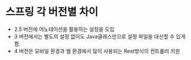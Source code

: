 # 스프링 각 버전별 차이 
- 2.5 버전에 어노테이션을 활용하는 설정을 도입
- 3 버전에서는 별도의 설정 없이도 Java클래스만으로 설정 파일을 대신할 수 있게 함. 
- 4 버전은 모바일 환경과 웹 환경에서 많이 사용되는 Rest방식의 컨트롤러 지원
